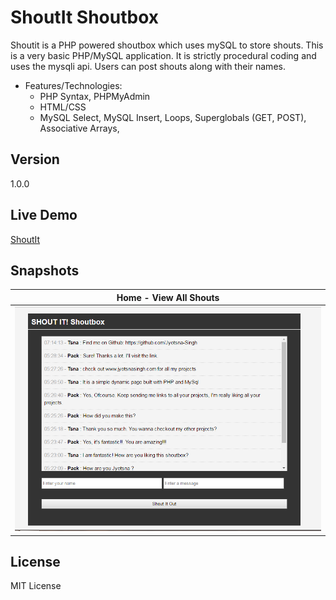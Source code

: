 # ShoutIt Shoutbox

Shoutit is a PHP powered shoutbox which uses mySQL to store shouts. This is a very basic PHP/MySQL application. It is strictly procedural coding and uses the mysqli api. Users can post shouts along with their names.

* Features/Technologies: 
  * PHP Syntax, PHPMyAdmin
  * HTML/CSS
  * MySQL Select, MySQL Insert, Loops, Superglobals (GET, POST), Associative Arrays, 

## Version
1.0.0

## Live Demo
 [ShoutIt](http://jyotsna-singh-com.stackstaging.com/projects/php/ShoutIt/)

## Snapshots

 **Home - View All Shouts** | 
--- |
 ![alt text](https://github.com/Jyotsna-Singh/PHP-ShoutBox/blob/master/img/shout.PNG)   |
  


## License
MIT License
